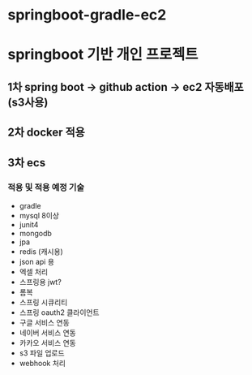 # springboot-gradle-ec2
# springboot 기반 개인 프로젝트
## 1차 spring boot -> github action -> ec2 자동배포 (s3사용)
## 2차 docker 적용
## 3차 ecs

### 적용 및 적용 예정 기술
- gradle
- mysql 8이상
- junit4
- mongodb
- jpa
- redis (캐시용)
- json api 용
- 엑셀 처리
- 스프링용 jwt?
- 롬복
- 스프링 시큐리티
- 스프링 oauth2 클라이언트
- 구글 서비스 연동
- 네이버 서비스 연동
- 카카오 서비스 연동
- s3 파일 업로드
- webhook 처리
